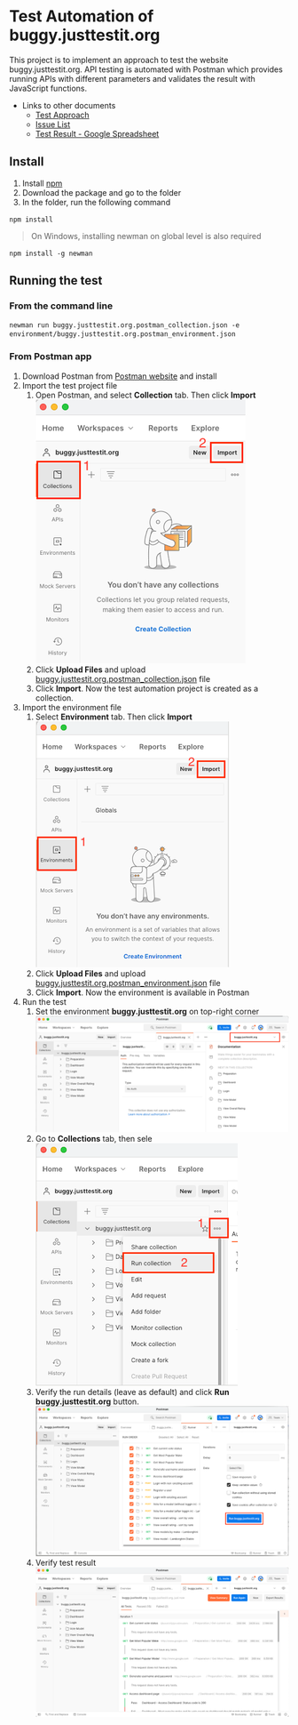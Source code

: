 # Test Automation of buggy.justtestit.org

This project is to implement an approach to test the website buggy.justtestit.org. API testing is automated with Postman which provides running APIs with different parameters and validates the result with JavaScript functions.

* Links to other documents
   * [Test Approach](./documents/TestApproach.md)
   * [Issue List](./documents/IssueList.md)
   * [Test Result - Google Spreadsheet](https://docs.google.com/spreadsheets/d/1Q3gF7bouFEos2vCjT5rP6gCY0FsSpFSv0a8Cp8DL39M/edit?usp=sharing)
   
## Install

1. Install [npm](https://www.npmjs.com/package/npm)
2. Download the package and go to the folder
3. In the folder, run the following command
```
npm install
```
> On Windows, installing newman on global level is also required
```
npm install -g newman
```

## Running the test

### From the command line
```
newman run buggy.justtestit.org.postman_collection.json -e environment/buggy.justtestit.org.postman_environment.json
```

### From Postman app
1. Download Postman from [Postman website](https://www.postman.com/downloads/) and install
2. Import the test project file
   1. Open Postman, and select **Collection** tab. Then click **Import**  
   ![Postman Install 1](./documents/images/postman_install_1.png)
   2. Click **Upload Files** and upload [buggy.justtestit.org.postman_collection.json](./buggy.justtestit.org.postman_collection.json) file
   3. Click **Import**. Now the test automation project is created as a collection.
2. Import the environment file
   1. Select **Environment** tab. Then click **Import**  
   ![Postman Install 2](./documents/images/postman_install_2.png)
   2. Click **Upload Files** and upload [buggy.justtestit.org.postman_environment.json](./environment/buggy.justtestit.org.postman_environment.json) file
   3. Click **Import**. Now the environment is available in Postman
3. Run the test
   1. Set the environment **buggy.justtestit.org** on top-right corner  
   ![Postman Install 3](./documents/images/postman_install_3.png)
   2. Go to **Collections** tab, then sele  
   ![Postman Install 4](./documents/images/postman_install_4.png)
   3. Verify the run details (leave as default) and click **Run buggy.justtestit.org** button.  
   ![Postman Install 5](./documents/images/postman_install_5.png)
   4. Verify test result  
   ![Postman Install 6](./documents/images/postman_install_6.png)